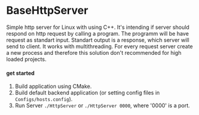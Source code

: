 # BaseHttpServer
Simple http server for Linux with using C++. It's intending if server should respond on http request by calling a program. The programm will be have request as standart input. Standart output is a response, which server will send to client. 
It works with multithreading. For every request server create a new process and therefore this solution don't recommended for high loaded projects.

#### get started
1. Build application using CMake.
2. Build default backend application (or setting config files in `Configs/hosts.config`).
3. Run Server `./HttpServer` or `./HttpServer 0000`, where '0000' is a port.
